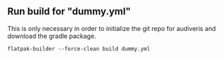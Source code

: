 ## Run build for "dummy.yml"

This is only necessary in order to initialize the git repo for audiveris
and download the gradle package.

    flatpak-builder --force-clean build dummy.yml
